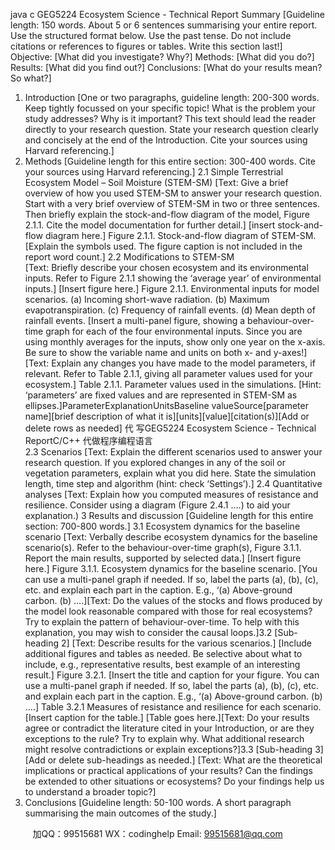 java c
GEG5224 Ecosystem Science - Technical Report
Summary
[Guideline length: 150 words. About 5 or 6 sentences summarising your entire report. Use the structured format below. Use the past tense. Do not include citations or references to figures or tables. Write this section last!]
Objective:   [What did you investigate? Why?]
Methods:   [What did you do?]
Results:   [What did you find out?]
Conclusions:   [What do your results mean? So what?]
1.   Introduction
[One or two paragraphs, guideline length: 200-300 words. Keep tightly focussed on your specific topic! What is the problem your study addresses? Why is it important? This text should lead the reader directly to your research question. State your research question clearly and concisely at the end of the Introduction. Cite your sources using Harvard referencing.]
2.   Methods
[Guideline length for this entire section: 300-400 words. Cite your sources using Harvard referencing.]
2.1   Simple Terrestrial Ecosystem Model – Soil Moisture (STEM-SM)
[Text: Give a brief overview of how you used STEM-SM to answer your research question. Start with a very brief overview of STEM-SM in two or three sentences. Then briefly explain the stock-and-flow diagram of the model, Figure 2.1.1. Cite the model documentation for further detail.]
[insert stock-and-flow diagram here.]
Figure 2.1.1.   Stock-and-flow diagram of STEM-SM. [Explain the symbols used. The figure caption is not included in the report word count.]
2.2	Modifications to STEM-SM   
[Text: Briefly describe your chosen ecosystem and its environmental inputs. Refer to Figure 2.1.1 showing the ‘average year’ of environmental inputs.]
[Insert figure here.]
Figure 2.1.1.   Environmental inputs for model scenarios. (a) Incoming short-wave radiation. (b) Maximum evapotranspiration. (c) Frequency of rainfall events. (d) Mean depth of rainfall events.   [Insert a multi-panel figure, showing a behaviour-over-time graph for each of the four environmental inputs. Since you are using monthly averages for the inputs, show only one year on the x-axis. Be sure to show the variable name and units on both x- and y-axes!]
[Text: Explain any changes you have made to the model parameters, if relevant. Refer to Table 2.1.1, giving all   parameter values used for your ecosystem.]
Table 2.1.1.   Parameter values used in the simulations. [Hint: ‘parameters’ are fixed values and are represented in STEM-SM as ellipses.]ParameterExplanationUnitsBaseline valueSource[parameter name][brief description of what it is][units][value][citation(s)][Add or delete rows as needed]         代 写GEG5224 Ecosystem Science - Technical ReportC/C++
代做程序编程语言                                                                                                            
2.3   Scenarios
[Text: Explain the different scenarios used to answer your research question. If you explored changes in any of the soil or vegetation parameters, explain what you did here. State the simulation length, time step and algorithm (hint: check ‘Settings’).]
2.4   Quantitative analyses
[Text: Explain how you computed measures of resistance and resilience. Consider using a diagram (Figure 2.4.1 ….) to aid your explanation.)
3   Results and discussion
[Guideline length for this entire section: 700-800 words.]
3.1   Ecosystem dynamics for the baseline scenario
[Text: Verbally describe ecosystem dynamics for the baseline scenario(s). Refer to the behaviour-over-time graph(s), Figure 3.1.1. Report the main results, supported by selected data.]
[Insert figure here.]
Figure 3.1.1.   Ecosystem dynamics for the baseline scenario. [You can use a multi-panel graph if needed. If so, label the parts (a), (b), (c), etc. and explain each part in the caption. E.g., ‘(a) Above-ground carbon. (b) ….][Text: Do the values of the stocks and flows produced by the model look reasonable compared with those for real ecosystems? Try to explain the pattern of behaviour-over-time. To help with this explanation, you may wish to consider the causal loops.]3.2   [Sub-heading 2]
[Text: Describe results for the various scenarios.]
[Include   additional figures and tables as needed. Be selective about what to include, e.g., representative results, best example of an interesting result.]
Figure 3.2.1.   [Insert the title and caption for your figure. You can use a multi-panel graph if needed. If so, label the parts (a), (b), (c), etc. and explain each part in the caption. E.g., ‘(a) Above-ground carbon. (b) ….]
Table 3.2.1   Measures of resistance and resilience for each scenario. [Insert caption for the table.]
[Table goes here.][Text: Do your results agree or contradict the literature cited in your Introduction, or are they exceptions to the rule? Try to explain why. What additional research might resolve contradictions or explain exceptions?]3.3   [Sub-heading 3] [Add or delete sub-headings as needed.]
[Text: What are the theoretical implications or practical applications of your results? Can the findings be extended to other situations or ecosystems? Do your findings help us to understand a broader topic?]
4.   Conclusions
[Guideline length: 50-100 words. A short paragraph summarising the main outcomes of the study.]
   

         
加QQ：99515681  WX：codinghelp  Email: 99515681@qq.com
